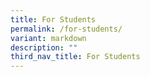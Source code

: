 ```yaml
---
title: For Students
permalink: /for-students/
variant: markdown
description: ""
third_nav_title: For Students
---
```

